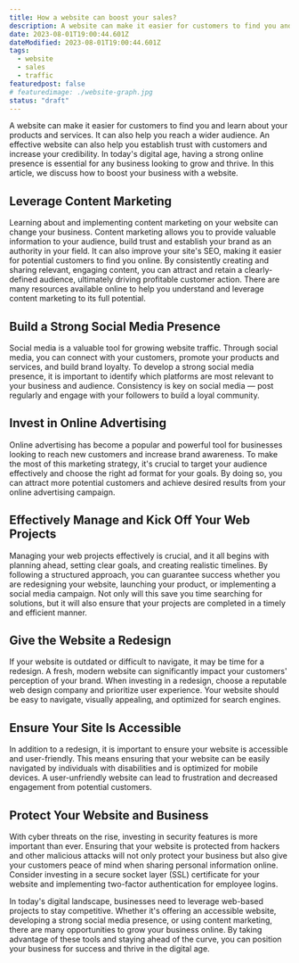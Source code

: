 ```yaml
---
title: How a website can boost your sales?
description: A website can make it easier for customers to find you and learn about your products and services.
date: 2023-08-01T19:00:44.601Z
dateModified: 2023-08-01T19:00:44.601Z
tags:
  - website
  - sales
  - traffic
featuredpost: false
# featuredimage: ./website-graph.jpg
status: "draft"
---
```


A website can make it easier for customers to find you and learn about your products and services. It can also help you reach a wider audience. An effective website can also help you establish trust with customers and increase your credibility. In today's digital age, having a strong online presence is essential for any business looking to grow and thrive. In this article, we discuss how to boost your business with a website.

## Leverage Content Marketing

Learning about and implementing content marketing on your website can change your business. Content marketing allows you to provide valuable information to your audience, build trust and establish your brand as an authority in your field. It can also improve your site's SEO, making it easier for potential customers to find you online. By consistently creating and sharing relevant, engaging content, you can attract and retain a clearly-defined audience, ultimately driving profitable customer action. There are many resources available online to help you understand and leverage content marketing to its full potential.

## Build a Strong Social Media Presence

Social media is a valuable tool for growing website traffic. Through social media, you can connect with your customers, promote your products and services, and build brand loyalty. To develop a strong social media presence, it is important to identify which platforms are most relevant to your business and audience. Consistency is key on social media — post regularly and engage with your followers to build a loyal community.

## Invest in Online Advertising

Online advertising has become a popular and powerful tool for businesses looking to reach new customers and increase brand awareness. To make the most of this marketing strategy, it's crucial to target your audience effectively and choose the right ad format for your goals. By doing so, you can attract more potential customers and achieve desired results from your online advertising campaign.

## Effectively Manage and Kick Off Your Web Projects

Managing your web projects effectively is crucial, and it all begins with planning ahead, setting clear goals, and creating realistic timelines. By following a structured approach, you can guarantee success whether you are redesigning your website, launching your product, or implementing a social media campaign. Not only will this save you time searching for solutions, but it will also ensure that your projects are completed in a timely and efficient manner.

## Give the Website a Redesign

If your website is outdated or difficult to navigate, it may be time for a redesign. A fresh, modern website can significantly impact your customers' perception of your brand. When investing in a redesign, choose a reputable web design company and prioritize user experience. Your website should be easy to navigate, visually appealing, and optimized for search engines.

## Ensure Your Site Is Accessible

In addition to a redesign, it is important to ensure your website is accessible and user-friendly. This means ensuring that your website can be easily navigated by individuals with disabilities and is optimized for mobile devices. A user-unfriendly website can lead to frustration and decreased engagement from potential customers.

## Protect Your Website and Business

With cyber threats on the rise, investing in security features is more important than ever. Ensuring that your website is protected from hackers and other malicious attacks will not only protect your business but also give your customers peace of mind when sharing personal information online. Consider investing in a secure socket layer (SSL) certificate for your website and implementing two-factor authentication for employee logins.

In today's digital landscape, businesses need to leverage web-based projects to stay competitive. Whether it's offering an accessible website, developing a strong social media presence, or using content marketing, there are many opportunities to grow your business online. By taking advantage of these tools and staying ahead of the curve, you can position your business for success and thrive in the digital age.
